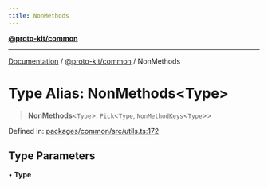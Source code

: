 ```yaml
---
title: NonMethods
---
```


[**@proto-kit/common**](../README.md)

***

[Documentation](../../../README.md) / [@proto-kit/common](../README.md) / NonMethods

# Type Alias: NonMethods\<Type\>

> **NonMethods**\<`Type`\>: `Pick`\<`Type`, `NonMethodKeys`\<`Type`\>\>

Defined in: [packages/common/src/utils.ts:172](https://github.com/proto-kit/framework/blob/b953c754e500c62f01fbbd6d09adfb2f5577269d/packages/common/src/utils.ts#L172)

## Type Parameters

• **Type**
